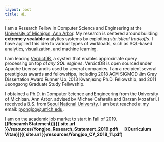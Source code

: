 ```yaml
---
layout: post
title: Hi.
---
```


I am a Research Fellow in Computer Science and Engineering at the [University of
Michigan, Ann Arbor](http://cse.umich.edu/).
My research is centered around building **extremely scalable** analytics systems by exploiting *statistical tradeoffs*. I have applied this idea to various types of workloads, such as SQL-based analytics, visualization, and machine learning.

I am leading [VerdictDB](http://verdictdb.org/), a system that enables approximate query processing on top of *any SQL engines*. VerdictDB is open sourced under Apache License and is used by several companies.
I am a recipient several prestigious awards and fellowships, including 2018 ACM SIGMOD Jim Gray Dissertation Award Runner Up, 2013 Kwanjeong Ph.D. Fellowship, and 2011 Jeongsong Graduate Study Fellowship.

I obtained a Ph.D. in Computer Science and Engineering from the University of Michigan, Ann Arbor, advised by [Michael Cafarella](http://web.eecs.umich.edu/~michjc/) and [Barzan Mozafari](http://web.eecs.umich.edu/~mozafari/).
I received a B.S. from [Seoul National University](https://en.wikipedia.org/wiki/Seoul_National_University).
I am best reached at my email: pyongjoo@umich.edu.

I am on the academic job market to start in Fall of 2019.  
**[(Research Statement)]({{ site.url }}/resources/Yongjoo_Research_Statement_2019.pdf)** &nbsp; &nbsp;
**[(Curriculum Vitae)]({{ site.url }}/resources/Yongjoo_CV_2018_11.pdf)**
